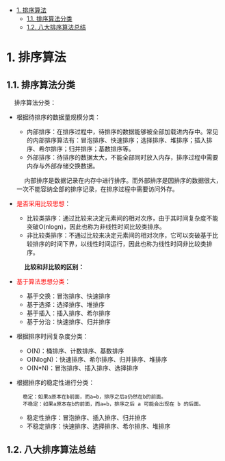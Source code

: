 

<!-- TOC -->

- [1. 排序算法](#1-排序算法)
    - [1.1. 排序算法分类](#11-排序算法分类)
    - [1.2. 八大排序算法总结](#12-八大排序算法总结)

<!-- /TOC -->

# 1. 排序算法

<!-- 
10 大经典排序算法
https://mp.weixin.qq.com/s/02fgxkMYZl7jdg9NGAP5YA
-->

## 1.1. 排序算法分类  
&emsp; 排序算法分类：  
* 根据待排序的数据量规模分类：  
    * 内部排序：在排序过程中，待排序的数据能够被全部加载进内存中。常见的内部排序算法有：冒泡排序、快速排序；选择排序、堆排序；插入排序、希尔排序；归并排序；基数排序等。
    * 外部排序：待排序的数据太大，不能全部同时放入内存，排序过程中需要内存与外部存储交换数据。  

    &emsp; 内部排序是数据记录在内存中进行排序。而外部排序是因排序的数据很大，一次不能容纳全部的排序记录，在排序过程中需要访问外存。  

* <font color = "red">是否采用比较思想</font>：  
    * 比较类排序：通过比较来决定元素间的相对次序，由于其时间复杂度不能突破O(nlogn)，因此也称为非线性时间比较类排序。    
    * 非比较类排序：不通过比较来决定元素间的相对次序，它可以突破基于比较排序的时间下界，以线性时间运行，因此也称为线性时间非比较类排序。   

    &emsp; **比较和非比较的区别：**  


* <font color = "red">基于算法思想分类</font>：
    * 基于交换：冒泡排序、快速排序  
    * 基于选择：选择排序、堆排序  
    * 基于插入：插入排序、希尔排序  
    * 基于分治：快速排序、归并排序  

* 根据排序时间复杂度分类：  
    * O(N)：桶排序、计数排序、基数排序  
    * O(NlogN)：快速排序、希尔排序、归并排序、堆排序  
    * O(N*N)：冒泡排序、插入排序、选择排序  

* 根据排序的稳定性进行分类：  

        稳定：如果a原本在b前面，而a=b，排序之后a仍然在b的前面。
        不稳定：如果a原本在b的前面，而a=b，排序之后 a 可能会出现在 b 的后面。
    
    * 稳定性排序：冒泡排序、插入排序、归并排序  
    * 不稳定排序：快速排序、选择排序、希尔排序、堆排序  


## 1.2. 八大排序算法总结  

